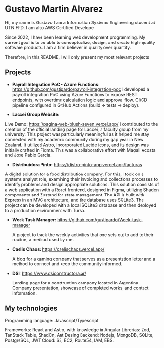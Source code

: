 # Gustavo Martin Alvarez
Hi, my name is Gustavo
I am a Information Systems Engineering student at UTN FRD.
I am also AWS Certified Develope

Since 2022, I have been learning web development programming. My current goal is to be able to conceptualize, design, and create high-quality software products.
I am a firm believer in quality over quantity.

Therefore, in this README, I will only present my most relevant projects
## Projects

- **Payroll Integration PoC - Azure Functions**: https://github.com/gustipardo/payroll-integration-poc
I developed a payroll integration PoC using Azure Functions to expose REST endpoints, with overtime calculation logic and approval flow. CI/CD pipeline configured in GitHub Actions (build → tests → deploy).


- **Laccei Group Website:**

Live Demo: https://pagina-web-blush-seven.vercel.app/
I contributed to the creation of the official landing page for Laccei, a faculty group from my university. This project was particularly meaningful as it helped me stay connected with my academic community during my gap year in New Zealand. It utilized Astro, incorporated Lucide icons, and its design was initially crafted in Figma. This was a collaborative effort with Magali Acosta and Jose Pablo Garcia.

- **Distribuidora Pinto:** https://distro-pinto-app.vercel.app/facturas

A digital solution for a food distribution company. For this, I took on a systems analyst role, examining their invoicing and collections processes to identify problems and design appropriate solutions. This solution consists of a web application with a React frontend, designed in Figma, utilizing Shadcn components and Zustand for state management. The API is built with Express in an MVC architecture, and the database uses SQLite3. The project can be developed with a local SQLite3 database and then deployed to a production environment with Turso.

- **Week Task Manager:** https://github.com/gustipardo/Week-task-manager

  A project to track the weekly activities that one sets out to add to their routine, a method used by me.

- **Caelis Chaos:** https://caelischaos.vercel.app/

  A blog for a gaming company that serves as a presentation letter and a method to connect and keep the community informed.

- **DSI:** https://www.dsiconstructora.ar/
  
  Landing page for a construction company located in Argentina. Company presentation, showcase of completed works, and contact information.

## My technologies
Programming language: Javascript/Typescript

Frameworks: React and Astro, with knowledge in Angular
Librerias: Zod, TanStack Table, ShadCn, Ant Desing
Backend: Nodejs, MongoDB, SQLite, PostgreSQL, JWT
Cloud: S3, EC2, Route54, IAM, EBS.
